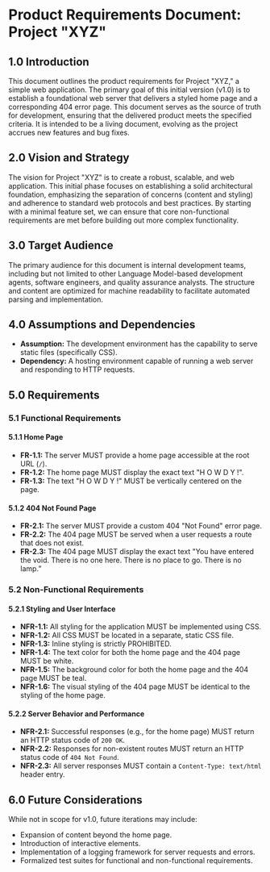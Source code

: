 # Product Requirements Document: Project "XYZ"

## 1.0 Introduction
This document outlines the product requirements for Project "XYZ," a simple web application. The primary goal of this initial version (v1.0) is to establish a foundational web server that delivers a styled home page and a corresponding 404 error page. This document serves as the source of truth for development, ensuring that the delivered product meets the specified criteria. It is intended to be a living document, evolving as the project accrues new features and bug fixes.

## 2.0 Vision and Strategy
The vision for Project "XYZ" is to create a robust, scalable, and web application. This initial phase focuses on establishing a solid architectural foundation, emphasizing the separation of concerns (content and styling) and adherence to standard web protocols and best practices. By starting with a minimal feature set, we can ensure that core non-functional requirements are met before building out more complex functionality.

## 3.0 Target Audience

The primary audience for this document is internal development teams, including but not limited to other Language Model-based development agents, software engineers, and quality assurance analysts. The structure and content are optimized for machine readability to facilitate automated parsing and implementation.

## 4.0 Assumptions and Dependencies
* **Assumption:** The development environment has the capability to serve static files (specifically CSS).
* **Dependency:** A hosting environment capable of running a web server and responding to HTTP requests.

## 5.0 Requirements

### 5.1 Functional Requirements

#### 5.1.1 Home Page
* **FR-1.1:** The server MUST provide a home page accessible at the root URL (`/`).
* **FR-1.2:** The home page MUST display the exact text "H O W D Y !".
* **FR-1.3:** The text "H O W D Y !" MUST be vertically centered on the page.

#### 5.1.2 404 Not Found Page
* **FR-2.1:** The server MUST provide a custom 404 "Not Found" error page.
* **FR-2.2:** The 404 page MUST be served when a user requests a route that does not exist.
* **FR-2.3:** The 404 page MUST display the exact text "You have entered the void. There is no one here. There is no place to go. There is no lamp.”

### 5.2 Non-Functional Requirements

#### 5.2.1 Styling and User Interface
* **NFR-1.1:** All styling for the application MUST be implemented using CSS.
* **NFR-1.2:** All CSS MUST be located in a separate, static CSS file.
* **NFR-1.3:** Inline styling is strictly PROHIBITED.
* **NFR-1.4:** The text color for both the home page and the 404 page MUST be white.
* **NFR-1.5:** The background color for both the home page and the 404 page MUST be teal.
* **NFR-1.6:** The visual styling of the 404 page MUST be identical to the styling of the home page.

#### 5.2.2 Server Behavior and Performance
* **NFR-2.1:** Successful responses (e.g., for the home page) MUST return an HTTP status code of `200 OK`.
* **NFR-2.2:** Responses for non-existent routes MUST return an HTTP status code of `404 Not Found`.
* **NFR-2.3:** All server responses MUST contain a `Content-Type: text/html` header entry.

## 6.0 Future Considerations

While not in scope for v1.0, future iterations may include:

* Expansion of content beyond the home page.
* Introduction of interactive elements.
* Implementation of a logging framework for server requests and errors.
* Formalized test suites for functional and non-functional requirements.
